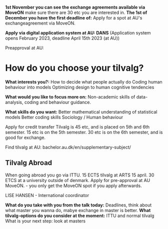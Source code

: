 **1st November you can see the exchange agreements available via MoveON**
make sure there are 30 etc you are interested in.
**The 1st of December you have the first deadline of:**
Apply for a spot at AU's exchangeagreement via MoveON.

**Apply via digital application system at AU: DANS** 
(Application system opens February 2023, deadline April 15th 2023 (at AU))

Preapproval at AU:

# How do you choose your tilvalg?
**What interests you?:**
How to decide what people actually do
Coding human behaviour into models
Optimizing design to human cognitive tendencies

**What would you like to focus more on:**
Non-academic skills of data-analysis, coding and behaviour guidance.

**What skills do you want:**
Better mathematical understanding of statistical models 
Better coding skills
Sociology / Human behaviour


Apply for credit transfer
Tilvalg is 45 etc, and is placed on 5th and 6th semester.
15 etc is on the 5th semester.
30 etc is on the 6th semester, and is good for exchange.

Find tilvalg at AU: bachelor.au.dk/en/supplementary-subject/
## Tilvalg Abroad
When going abroad you go via ITTU.
15 ECTS tilvalg at ARTS 15 april.
30 ETCS at a university outside of denmark.
Apply for pre-approval at AU MoveON. - you only get the MoveON spot if you apply afterwards.


LISE HANSEN - International coordinator


**What do you take with you from the talk today:**
Deadlines, think about what master you wanna do, mabye exchange in master is better.
**What tilvalg-options do you consider at the moment:**
ITTU and normal tilvalg
What is your next step:
look at masters
